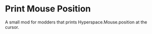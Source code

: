# Print Mouse Position

A small mod for modders that prints Hyperspace.Mouse.position at the cursor.
